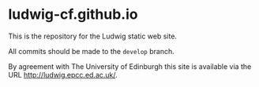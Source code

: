 # ludwig-cf.github.io

This is the repository for the Ludwig static web site.

All commits should be made to the `develop` branch.

By agreement with The University of Edinburgh this site is available via the
URL http://ludwig.epcc.ed.ac.uk/.

